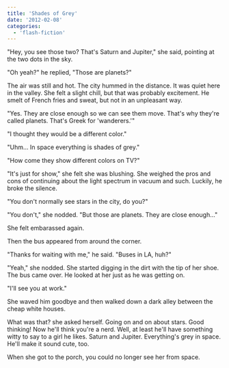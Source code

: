 ```yaml
---
title: 'Shades of Grey'
date: '2012-02-08'
categories:
  - 'flash-fiction'
---
```


"Hey, you see those two? That's Saturn and Jupiter," she said, pointing at the
two dots in the sky.

<!-- truncate -->

"Oh yeah?" he replied, "Those are planets?"

The air was still and hot. The city hummed in the distance. It was quiet here in
the valley. She felt a slight chill, but that was probably excitement. He smelt
of French fries and sweat, but not in an unpleasant way.

"Yes. They are close enough so we can see them move. That's why they're called
planets. That's Greek for 'wanderers.'"

"I thought they would be a different color."

"Uhm... In space everything is shades of grey."

"How come they show different colors on TV?"

"It's just for show," she felt she was blushing. She weighed the pros and cons
of continuing about the light spectrum in vacuum and such. Luckily, he broke the
silence.

"You don't normally see stars in the city, do you?"

"You don't," she nodded. "But those are planets. They are close enough..."

She felt embarassed again.

Then the bus appeared from around the corner.

"Thanks for waiting with me," he said. "Buses in LA, huh?"

"Yeah," she nodded. She started digging in the dirt with the tip of her shoe.
The bus came over. He looked at her just as he was getting on.

"I'll see you at work."

She waved him goodbye and then walked down a dark alley between the cheap white
houses.

What was that? she asked herself. Going on and on about stars. Good thinking!
Now he'll think you're a nerd. Well, at least he'll have something witty to say
to a girl he likes. Saturn and Jupiter. Everything's grey in space. He'll make
it sound cute, too.

When she got to the porch, you could no longer see her from space.
